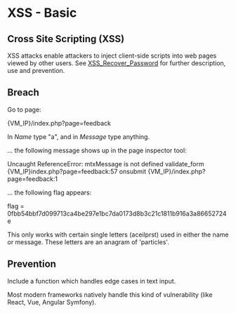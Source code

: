 # XSS - Basic

## Cross Site Scripting (XSS)

XSS attacks enable attackers to inject client-side scripts into web pages viewed by other users. See [XSS_Recover_Password](https://github.com/anyashuka/Darkly/tree/master/XSS_Recover_Password) for further description, use and prevention.


## Breach

Go to page:

{VM_IP}/index.php?page=feedback

In *Name* type "a", and in *Message* type anything.

... the following message shows up in the page inspector tool:

Uncaught ReferenceError: mtxMessage is not defined
    validate_form {VM_IP}index.php?page=feedback:57
    onsubmit {VM_IP}/index.php?page=feedback:1

... the following flag appears:

flag = 0fbb54bbf7d099713ca4be297e1bc7da0173d8b3c21c1811b916a3a86652724e

This only works with certain single letters (aceilprst) used in either the name or message. 
These letters are an anagram of 'particles'.

## Prevention

Include a function which handles edge cases in text input. 

Most modern frameworks natively handle this kind of vulnerability (like React, Vue, Angular Symfony).
